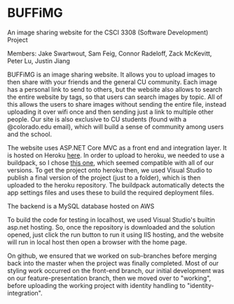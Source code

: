 # BUFFiMG
An image sharing website for the CSCI 3308 (Software Development) Project

Members: Jake Swartwout, Sam Feig, Connor Radeloff, Zack McKevitt, Peter Lu, Justin Jiang

BUFFiMG is an image sharing website. It allows you to upload images to then share with your
friends and the general CU community. Each image has a personal link to send to others,
but the website also allows to search the entire website by tags, so that users can search images
by topic. All of this allows the users to share images without sending the entire file, instead
uploading it over wifi once and then sending just a link to multiple other people. Our
site is also exclusive to CU students (found with a @colorado.edu email), which will build a
sense of community among users and the school.

The website uses ASP.NET Core MVC as a front end and integration layer. It is hosted on Heroku
[here](https://buffimg.herokuapp.com). In order to upload to heroku, we needed to use a buildpack,
so I chose [this one](https://github.com/somashekarg/netcorebuildpack-postgres.git), which seemed compatible with all of our versions. To get the project onto heroku then, we used Visual Studio to publish a final version of the project (just to a folder), which is then uploaded to the heroku
repository. The buildpack automatically detects the app settings files and uses these to build the
required deployment files.

The backend is a MySQL database hosted on AWS

To build the code for testing in localhost, we used Visual Studio's builtin asp.net hosting.
So, once the repository is downloaded and the solution opened, just click the run button to run
it using IIS hosting, and the website will run in local host then open a browser with the home page.

On github, we ensured that we worked on sub-branches before merging back into the master when the project was finally completed. Most of our styling work occurred on the front-end branch, our initial development was on our feature-presentation branch, then we moved over to "working", before uploading the working project with identity handling to "identity-integration".
